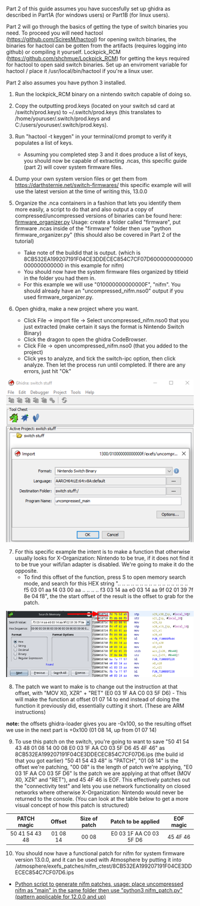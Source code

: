 Part 2 of this guide assumes you have succesfully set up ghidra as described in Part1A (for windows users) or Part1B (for linux users).

Part 2 will go through the basics of getting the type of switch binaries you need. To proceed you will need hactool (https://github.com/SciresM/hactool) for opening switch binaries, the binaries for hactool can be gotten from the artifacts (requires logging into github) or compiling it yourself. Lockpick_RCM (https://github.com/shchmue/Lockpick_RCM) for getting the keys required for hactool to open said switch binaries. Set up an enviroment variable for hactool / place it /usr/local/bin/hactool if you're a linux user.

Part 2 also assumes you have python 3 installed.

1. Run the lockpick_RCM binary on a nintendo switch capable of doing so.

2. Copy the outputting prod.keys (located on your switch sd card at /switch/prod.keys) to ~/.switch/prod.keys (this translates to /home/youruser/.switch/prod.keys and C:/users/youruser/.switch/prod.keys).

3. Run "hactool -t keygen" in your terminal/cmd prompt to verify it populates a list of keys.
   - Assuming you completed step 3 and it does produce a list of keys, you should now be capable of extracting .ncas, this specific guide (part 2) will cover system firmware files.

4. Dump your own system version files or get them from https://darthsternie.net/switch-firmwares/ this specific example will will use the latest version at the time of writing this, 13.0.0

5. Organize the .nca containers in a fashion that lets you identify them more easily, a script to do that and also output a copy of compressed/uncompressed versions of binaries can be found here: [firmware_organizer.py](../scripts/firmware_organizer.py) Usage: create a folder called "firmware", put firmware .ncas inside of the "firmware" folder then use "python firmware_organizer.py" (this should also be covered in Part 2 of the tutorial)
   - Take note of the buildid that is output. (which is 8CB532EA199207191F04CE3DDECEC854C7CF07D6000000000000000000000000 in this example for nifm)
   - You should now have the system firmware files organized by titleid in the folder you had them in.
   - For this example we will use "010000000000000F", "nifm". You should already have an "uncompressed_nifm.nso0" output if you used firmware_organizer.py.

6. Open ghidra, make a new project where you want.
   - Click File -> import file -> Select uncompressed_nifm.nso0 that you just extracted (make certain it says the format is Nintendo Switch Binary)
   - Click the dragon to open the ghidra CodeBrowser.
   - Click File -> open uncompressed_nifm.nso0 (that you added to the project)
   - Click yes to analyze, and tick the switch-ipc option, then click analyze. Then let the process run until completed. If there are any errors, just hit "Ok"
   
![alt text](https://github.com/borntohonk/SigPatches/blob/master/img/ghidra-nso.png?raw=true)

7. For this specific example the intent is to make a function that otherwise usually looks for X-Organization: Nintendo to be true, if it does not find it to be true your wifi/lan adapter is disabled. We're going to make it do the opposite.
   - To find this offset of the function, press S to open memory search mode, and search for this HEX string ".. .. .. .. .. .. .. .. .. .. .. .. .. .. .. .. f5 03 01 aa f4 03 00 aa .. .. .. .. f3 03 14 aa e0 03 14 aa 9f 02 01 39 7f 8e 04 f8", the the start offset of the result is the offset to grab for the patch.

![alt text](https://github.com/borntohonk/SigPatches/blob/master/img/ghidra-nifm-offset.png?raw=true)

8. The patch we want to make is to change out the instruction at that offset, with "MOV X0, XZR" + "RET" (E0 03 1F AA C0 03 5F D6) - This will make the function at offset 01 07 14 to end instead of doing the function it previously did, essentially cutting it short. (These are ARM instructions)

**note:** the offsets ghidra-loader gives you are -0x100, so the resulting offset we use in the next part is +0x100 (01 08 14, up from 01 07 14)

9. To use this patch on the switch, you're going to want to save "50 41 54 43 48 01 08 14 00 08 E0 03 1F AA C0 03 5F D6 45 4F 46" as 8CB532EA199207191F04CE3DDECEC854C7CF07D6.ips (the build id that you got earlier) "50 41 54 43 48" is "PATCH", "01 08 14" is the offset we're patching, "00 08" is the length of patch we're applying, "E0 03 1F AA C0 03 5F D6" Is the patch we are applying at that offset (MOV X0, XZR" and "RET"), and 45 4F 46 is EOF. This effectively patches out the "connectivity test" and lets you use network functionality on closed networks where otherwise X-Organization: Nintendo would never be returned to the console. (You can look at the table below to get a more visual concept of how this patch is structured)

| PATCH magic | Offset | Size of patch | Patch to be applied | EOF magic |
| :---: | :---: | :---: | :---: | :---: |
| 50 41 54 43 48 | 01 08 14 | 00 08 | E0 03 1F AA C0 03 5F D6 | 45 4F 46 |

10. You should now have a functional patch for nifm for system firmware version 13.0.0, and it can be used with Atmosphere by putting it into /atmosphere/exefs_patches/nifm_ctest/8CB532EA199207191F04CE3DDECEC854C7CF07D6.ips

* [Python script to generate nifm patches, usage: place uncompressed nifm as "main" in the same folder then use "python3 nifm_patch.py" (pattern applicable for 12.0.0 and up)](../scripts/nifm_patch.py)
